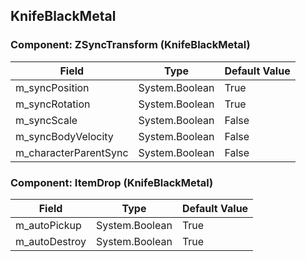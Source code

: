 ## KnifeBlackMetal

### Component: ZSyncTransform (KnifeBlackMetal)

|Field|Type|Default Value|
|-----|----|-------------|
|m_syncPosition|System.Boolean|True|
|m_syncRotation|System.Boolean|True|
|m_syncScale|System.Boolean|False|
|m_syncBodyVelocity|System.Boolean|False|
|m_characterParentSync|System.Boolean|False|

### Component: ItemDrop (KnifeBlackMetal)

|Field|Type|Default Value|
|-----|----|-------------|
|m_autoPickup|System.Boolean|True|
|m_autoDestroy|System.Boolean|True|

